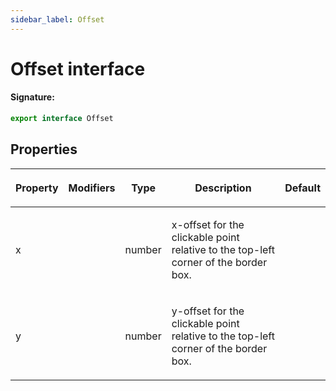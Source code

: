 ```yaml
---
sidebar_label: Offset
---
```


# Offset interface

#### Signature:

```typescript
export interface Offset
```

## Properties

<table><thead><tr><th>

Property

</th><th>

Modifiers

</th><th>

Type

</th><th>

Description

</th><th>

Default

</th></tr></thead>
<tbody><tr><td>

<p id="x">x</p>

</td><td>

</td><td>

number

</td><td>

x-offset for the clickable point relative to the top-left corner of the border box.

</td><td>

</td></tr>
<tr><td>

<p id="y">y</p>

</td><td>

</td><td>

number

</td><td>

y-offset for the clickable point relative to the top-left corner of the border box.

</td><td>

</td></tr>
</tbody></table>
